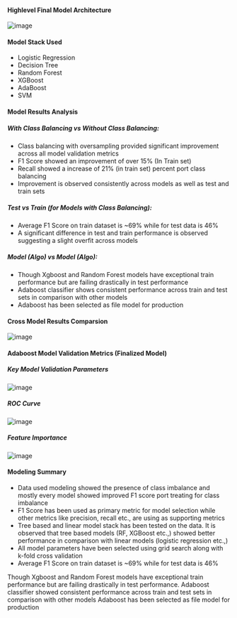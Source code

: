 #### Highlevel Final Model Architecture
![image](https://user-images.githubusercontent.com/106714374/185816412-e96de9ac-35c4-46a9-96b2-4777d17555a6.png)

#### Model Stack Used
- Logistic Regression
- Decision Tree
- Random Forest
- XGBoost
- AdaBoost
- SVM

#### Model Results Analysis
##### With Class Balancing vs Without Class Balancing:
- Class balancing with oversampling provided significant improvement across all model validation metrics
-   F1 Score showed an improvement of over 15% (In Train set)
- Recall showed a increase of 21% (in train set) percent port class balancing 
- Improvement is observed consistently across models as well as test and train sets

##### Test vs Train (for Models with Class Balancing):
- Average F1 Score on train dataset is ~69% while for test data is 46%
- A significant difference in test and train performance is observed suggesting a slight overfit across models

##### Model (Algo) vs Model (Algo):
- Though Xgboost and Random Forest models have exceptional train performance but are failing drastically in test performance
- Adaboost classifier shows consistent performance across train and test sets in comparison with other models
- Adaboost has been selected as file model for production

#### Cross Model Results Comparsion
![image](https://user-images.githubusercontent.com/106714374/185816680-2b257ad6-b45f-47a0-b1e3-0f416f718dbe.png)

#### Adaboost Model Validation Metrics (Finalized Model)
##### Key Model Validation Parameters
![image](https://user-images.githubusercontent.com/106714374/185816750-1b1a47cb-5bbb-44db-8024-4272c74111ee.png)
##### ROC Curve
![image](https://user-images.githubusercontent.com/106714374/185816710-c04d1bc2-9b54-4887-90c9-2da69c973038.png)
##### Feature Importance
![image](https://user-images.githubusercontent.com/106714374/185816994-c6c444a1-7a70-4409-825d-bf3b4edf5d29.png)

#### Modeling Summary
- Data used modeling showed the presence of class imbalance and mostly every model showed improved F1 score port treating for class imbalance
- F1 Score has been used as primary metric for model selection while other metrics like precision, recall etc., are using as supporting metrics
- Tree based and linear model stack has been tested on the data. It is observed that tree based models (RF, XGBoost etc.,) showed better performance in comparison with linear models (logistic regression etc.,)
- All model parameters have been selected using grid search along with k-fold cross validation
- Average F1 Score on train dataset is ~69% while for test data is 46%

Though Xgboost and Random Forest models have exceptional train performance but are failing drastically in test performance. Adaboost classifier showed consistent performance across train and test sets in comparison with other models
Adaboost has been selected as file model for production
